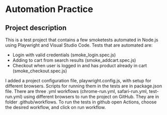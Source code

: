 # Automation Practice

## Project description
This is a test project that contains a few smoketests automated in Node.js using Playwright and Visual Studio Code.
Tests that are automated are:
- Login with valid credentials (smoke_login.spec.js)
- Adding to cart from search results (smoke_addcart.spec.js)
- Checkout when user is logged in and has product already in cart (smoke_checkout.spec.js)

I added a project configuration file, playwright.config.js, with setup for different browsers. Scripts for running them in the tests are in package.json file.
There are three .yml workflows (chrome-run.yml, safari-run.yml, test-run.yml) using different browsers to run the project on GitHub. They are in folder .github/workflows. To run the tests in github open Actions, choose the desired workflow, and click on run workflow. 
